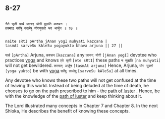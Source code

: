 ## 8-27


```shloka-sa

नैते सृती पार्थ जानन् योगी मुह्यति कश्चन ।
तस्मात् सर्वेषु कालेषु योगयुक्तो भव अर्जुन ॥ २७ ॥

```
```shloka-sa-hk

naite sRtI pArtha jAnan yogI muhyati kazcana |
tasmAt sarveSu kAleSu yogayukto bhava arjuna || 27 ||

```
`पार्थ` `[pArtha]` Arjuna, `कश्चन` `[kazcana]` any `जानन् योगी` `[jAnan yogI]` devotee who practices 
[yoga](yoga_state_of_being)
 and knows `एते सृती` `[ete sRtI]` these paths `न मुह्यति` `[na muhyati]` will not get bewildered. `तस्मात् अर्जुन` `[tasmAt arjuna]` Hence, Arjuna, `योग युक्तो` `[yoga yukto]` be with 
[yoga](yoga_state_of_being) `सर्वेषु कालेषु` `[sarveSu kAleSu]` at all times.

Any devotee who knows these two paths will not get confused at the time of leaving this world. Instead of being deluded at the time of death, he chooses to go on the path prescribed to him - the 
[path of luster](8-22.md#archiradi_dhumadi)
. Hence, be with the knowledge of the 
[path of luster](8-22.md#archiradi_dhumadi)
 and keep thinking about it. 

The Lord illustrated many concepts in Chapter 7 and Chapter 8. In the next Shloka, He describes the benefit of knowing these concepts.


